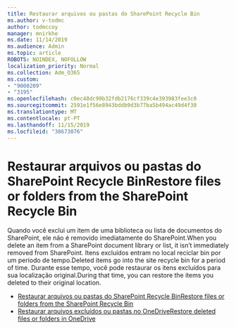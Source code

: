 ```yaml
---
title: Restaurar arquivos ou pastas do SharePoint Recycle Bin
ms.author: v-todmc
author: todmccoy
manager: mnirkhe
ms.date: 11/14/2019
ms.audience: Admin
ms.topic: article
ROBOTS: NOINDEX, NOFOLLOW
localization_priority: Normal
ms.collection: Adm_O365
ms.custom:
- "9000209"
- "3195"
ms.openlocfilehash: c0ec48dc99b32fdb2176cf339c4e393983fee3c0
ms.sourcegitcommit: 2591e1f56e8943bddb9d3b77ba5b494ac49d4f30
ms.translationtype: MT
ms.contentlocale: pt-PT
ms.lasthandoff: 11/15/2019
ms.locfileid: "38673076"
---
```

# <a name="restore-files-or-folders-from-the-sharepoint-recycle-bin"></a><span data-ttu-id="bb9ea-102">Restaurar arquivos ou pastas do SharePoint Recycle Bin</span><span class="sxs-lookup"><span data-stu-id="bb9ea-102">Restore files or folders from the SharePoint Recycle Bin</span></span> 

<span data-ttu-id="bb9ea-103">Quando você exclui um item de uma biblioteca ou lista de documentos do SharePoint, ele não é removido imediatamente do SharePoint.</span><span class="sxs-lookup"><span data-stu-id="bb9ea-103">When you delete an item from a SharePoint document library or list, it isn’t immediately removed from SharePoint.</span></span> <span data-ttu-id="bb9ea-104">Itens excluídos entram no local reciclar bin por um período de tempo.</span><span class="sxs-lookup"><span data-stu-id="bb9ea-104">Deleted items go into the site recycle bin for a period of time.</span></span> <span data-ttu-id="bb9ea-105">Durante esse tempo, você pode restaurar os itens excluídos para sua localização original.</span><span class="sxs-lookup"><span data-stu-id="bb9ea-105">During that time, you can restore the items you deleted to their original location.</span></span>

- [<span data-ttu-id="bb9ea-106">Restaurar arquivos ou pastas do SharePoint Recycle Bin</span><span class="sxs-lookup"><span data-stu-id="bb9ea-106">Restore files or folders from the SharePoint Recycle Bin</span></span>](https://support.office.com/article/Restore-items-in-the-Recycle-Bin-of-a-SharePoint-site-6df466b6-55f2-4898-8d6e-c0dff851a0be)
- [<span data-ttu-id="bb9ea-107">Restaurar arquivos excluídos ou pastas no OneDrive</span><span class="sxs-lookup"><span data-stu-id="bb9ea-107">Restore deleted files or folders in OneDrive</span></span>](https://support.office.com/article/restore-deleted-files-or-folders-in-onedrive-949ada80-0026-4db3-a953-c99083e6a84f)
